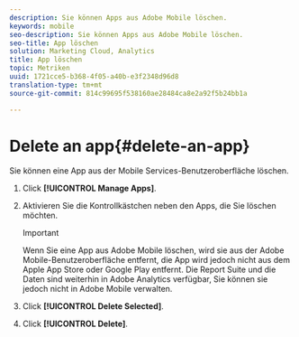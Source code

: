 ```yaml
---
description: Sie können Apps aus Adobe Mobile löschen.
keywords: mobile
seo-description: Sie können Apps aus Adobe Mobile löschen.
seo-title: App löschen
solution: Marketing Cloud, Analytics
title: App löschen
topic: Metriken
uuid: 1721cce5-b368-4f05-a40b-e3f2348d96d8
translation-type: tm+mt
source-git-commit: 814c99695f538160ae28484ca8e2a92f5b24bb1a

---
```



# Delete an app{#delete-an-app}

Sie können eine App aus der Mobile Services-Benutzeroberfläche löschen.

1. Click **[!UICONTROL Manage Apps]**.
1. Aktivieren Sie die Kontrollkästchen neben den Apps, die Sie löschen möchten.

   >[!IMPORTANT]
   >
   >Wenn Sie eine App aus Adobe Mobile löschen, wird sie aus der Adobe Mobile-Benutzeroberfläche entfernt, die App wird jedoch nicht aus dem Apple App Store oder Google Play entfernt. Die Report Suite und die Daten sind weiterhin in Adobe Analytics verfügbar, Sie können sie jedoch nicht in Adobe Mobile verwalten.

1. Click **[!UICONTROL Delete Selected]**.
1. Click **[!UICONTROL Delete]**.
